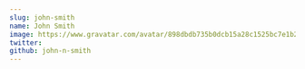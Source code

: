 ```yaml
---
slug: john-smith
name: John Smith
image: https://www.gravatar.com/avatar/898dbdb735b0dcb15a28c1525bc7e1b2?s=250&d=mm&r=x
twitter: 
github: john-n-smith
---
```



